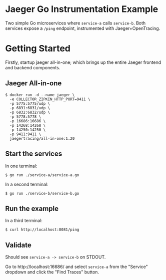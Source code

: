 # Jaeger Go Instrumentation Example
Two simple Go microservices where `service-a` calls `service-b`. Both services expose a `/ping` endpoint, instrumented with Jaeger+OpenTracing.

# Getting Started
Firstly, startup jaeger all-in-one; which brings up the entire Jaeger frontend and backend components.

## Jaeger All-in-one
```
$ docker run -d --name jaeger \
  -e COLLECTOR_ZIPKIN_HTTP_PORT=9411 \
  -p 5775:5775/udp \
  -p 6831:6831/udp \
  -p 6832:6832/udp \
  -p 5778:5778 \
  -p 16686:16686 \
  -p 14268:14268 \
  -p 14250:14250 \
  -p 9411:9411 \
  jaegertracing/all-in-one:1.20
```

## Start the services

In one terminal:

```
$ go run ./service-a/service-a.go
```

In a second terminal:

```
$ go run ./service-b/service-b.go
```

## Run the example

In a third terminal:

```
$ curl http://localhost:8081/ping
```

## Validate

Should see `service-a -> service-b` on STDOUT.

Go to http://localhost:16686/ and select `service-a` from the "Service" dropdown and click the "Find Traces" button.
